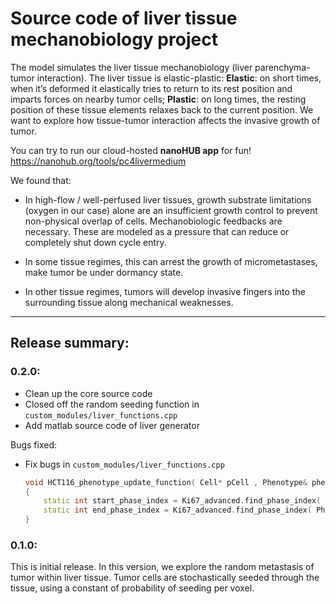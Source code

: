 # Source code of liver tissue mechanobiology project
The model simulates the liver tissue mechanobiology (liver parenchyma-tumor interaction). The liver tissue is elastic-plastic: **Elastic**: on short times, when it’s deformed it elastically tries to return to its rest position and imparts forces on nearby tumor cells; **Plastic**: on long times, the resting position of these tissue elements relaxes back to the current position. We want to explore how tissue-tumor interaction affects the invasive growth of tumor.  

You can try to run our cloud-hosted **nanoHUB app** for fun!  https://nanohub.org/tools/pc4livermedium

We found that:
* In high-flow / well-perfused liver tissues, growth substrate limitations (oxygen in our case) alone are an insufficient growth control to prevent non-physical overlap of cells. Mechanobiologic feedbacks are necessary. These are modeled as a pressure that can reduce or completely shut down cycle entry.

* In some tissue regimes, this can arrest the growth of micrometastases, make tumor be under dormancy state.

* In other tissue regimes, tumors will develop invasive fingers into the surrounding tissue along mechanical weaknesses.

* * * 

## Release summary: 

### 0.2.0:
* Clean up the core source code
* Closed off the random seeding function in `custom_modules/liver_functions.cpp`
* Add matlab source code of liver generator

Bugs fixed:
* Fix bugs in `custom_modules/liver_functions.cpp`

  ```c++
  void HCT116_phenotype_update_function( Cell* pCell , Phenotype& phenotype, double dt )
  {
      static int start_phase_index = Ki67_advanced.find_phase_index( PhysiCell_constants::Ki67_negative ); // 0
      static int end_phase_index = Ki67_advanced.find_phase_index( PhysiCell_constants::Ki67_positive_premitotic ); // 1
  }
  ```

### 0.1.0:
This is initial release. In this version, we explore the random metastasis of tumor within liver tissue. Tumor cells are
stochastically seeded through the tissue, using a constant of probability of seeding per voxel. 

